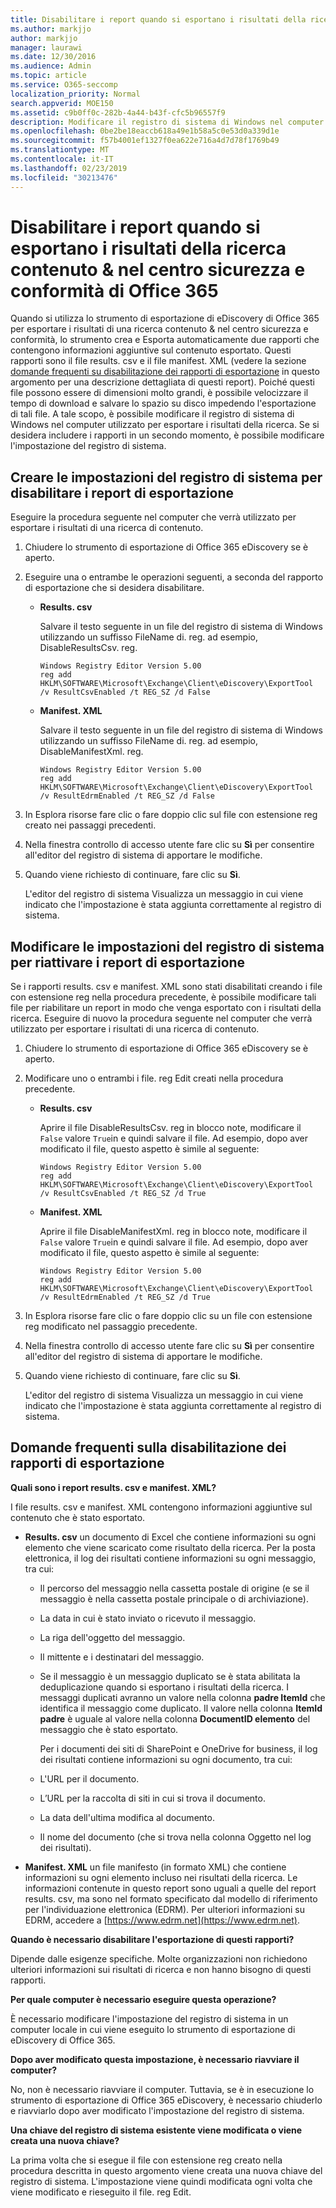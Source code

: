 ```yaml
---
title: Disabilitare i report quando si esportano i risultati della ricerca contenuto &amp; nel centro sicurezza e conformità di Office 365
ms.author: markjjo
author: markjjo
manager: laurawi
ms.date: 12/30/2016
ms.audience: Admin
ms.topic: article
ms.service: O365-seccomp
localization_priority: Normal
search.appverid: MOE150
ms.assetid: c9b0ff0c-282b-4a44-b43f-cfc5b96557f9
description: Modificare il registro di sistema di Windows nel computer locale per disabilitare i report quando si esportano i risultati di una ricerca di &amp; contenuto dal centro regola di sicurezza di Office 365. La disAttivazione di questi rapporti consente di velocizzare il tempo di download e di risparmiare spazio su disco.
ms.openlocfilehash: 0be2be18eaccb618a49e1b58a5c0e53d0a339d1e
ms.sourcegitcommit: f57b4001ef1327f0ea622e716a4d7d78f1769b49
ms.translationtype: MT
ms.contentlocale: it-IT
ms.lasthandoff: 02/23/2019
ms.locfileid: "30213476"
---
```

# <a name="disable-reports-when-you-export-content-search-results-in-the-office-365-security-amp-compliance-center"></a>Disabilitare i report quando si esportano i risultati della ricerca contenuto &amp; nel centro sicurezza e conformità di Office 365

Quando si utilizza lo strumento di esportazione di eDiscovery di Office 365 per esportare i risultati di una ricerca contenuto &amp; nel centro sicurezza e conformità, lo strumento crea e Esporta automaticamente due rapporti che contengono informazioni aggiuntive sul contenuto esportato. Questi rapporti sono il file results. csv e il file manifest. XML (vedere la sezione [domande frequenti su disabilitazione dei rapporti di esportazione](#frequently-asked-questions-about-disabling-export-reports) in questo argomento per una descrizione dettagliata di questi report). Poiché questi file possono essere di dimensioni molto grandi, è possibile velocizzare il tempo di download e salvare lo spazio su disco impedendo l'esportazione di tali file. A tale scopo, è possibile modificare il registro di sistema di Windows nel computer utilizzato per esportare i risultati della ricerca. Se si desidera includere i rapporti in un secondo momento, è possibile modificare l'impostazione del registro di sistema. 
  
## <a name="create-registry-settings-to-disable-the-export-reports"></a>Creare le impostazioni del registro di sistema per disabilitare i report di esportazione

Eseguire la procedura seguente nel computer che verrà utilizzato per esportare i risultati di una ricerca di contenuto.
  
1. Chiudere lo strumento di esportazione di Office 365 eDiscovery se è aperto.
    
2. Eseguire una o entrambe le operazioni seguenti, a seconda del rapporto di esportazione che si desidera disabilitare.
    
    - **Results. csv**
    
      Salvare il testo seguente in un file del registro di sistema di Windows utilizzando un suffisso FileName di. reg. ad esempio, DisableResultsCsv. reg.
    
      ```
      Windows Registry Editor Version 5.00
      reg add HKLM\SOFTWARE\Microsoft\Exchange\Client\eDiscovery\ExportTool /v ResultCsvEnabled /t REG_SZ /d False 
      ```

    - **Manifest. XML**
    
      Salvare il testo seguente in un file del registro di sistema di Windows utilizzando un suffisso FileName di. reg. ad esempio, DisableManifestXml. reg.
    
      ```
      Windows Registry Editor Version 5.00
      reg add HKLM\SOFTWARE\Microsoft\Exchange\Client\eDiscovery\ExportTool /v ResultEdrmEnabled /t REG_SZ /d False 
      ```

3. In Esplora risorse fare clic o fare doppio clic sul file con estensione reg creato nei passaggi precedenti.
    
4. Nella finestra controllo di accesso utente fare clic su **Sì** per consentire all'editor del registro di sistema di apportare le modifiche. 
    
5. Quando viene richiesto di continuare, fare clic su **Sì**.
    
    L'editor del registro di sistema Visualizza un messaggio in cui viene indicato che l'impostazione è stata aggiunta correttamente al registro di sistema.
  
## <a name="edit-registry-settings-to-re-enable-the-export-reports"></a>Modificare le impostazioni del registro di sistema per riattivare i report di esportazione

Se i rapporti results. csv e manifest. XML sono stati disabilitati creando i file con estensione reg nella procedura precedente, è possibile modificare tali file per riabilitare un report in modo che venga esportato con i risultati della ricerca. Eseguire di nuovo la procedura seguente nel computer che verrà utilizzato per esportare i risultati di una ricerca di contenuto.
  
1. Chiudere lo strumento di esportazione di Office 365 eDiscovery se è aperto.
    
2. Modificare uno o entrambi i file. reg Edit creati nella procedura precedente.
    
    - **Results. csv**
    
        Aprire il file DisableResultsCsv. reg in blocco note, modificare il `False` valore `True`in e quindi salvare il file. Ad esempio, dopo aver modificato il file, questo aspetto è simile al seguente:
    
        ```
        Windows Registry Editor Version 5.00
      reg add HKLM\SOFTWARE\Microsoft\Exchange\Client\eDiscovery\ExportTool /v ResultCsvEnabled /t REG_SZ /d True
        ```

    - **Manifest. XML**
    
        Aprire il file DisableManifestXml. reg in blocco note, modificare il `False` valore `True`in e quindi salvare il file. Ad esempio, dopo aver modificato il file, questo aspetto è simile al seguente:
    
      ```
      Windows Registry Editor Version 5.00
      reg add HKLM\SOFTWARE\Microsoft\Exchange\Client\eDiscovery\ExportTool /v ResultEdrmEnabled /t REG_SZ /d True
      ```

3. In Esplora risorse fare clic o fare doppio clic su un file con estensione reg modificato nel passaggio precedente.
    
4. Nella finestra controllo di accesso utente fare clic su **Sì** per consentire all'editor del registro di sistema di apportare le modifiche. 
    
5. Quando viene richiesto di continuare, fare clic su **Sì**.
    
    L'editor del registro di sistema Visualizza un messaggio in cui viene indicato che l'impostazione è stata aggiunta correttamente al registro di sistema.
  
## <a name="frequently-asked-questions-about-disabling-export-reports"></a>Domande frequenti sulla disabilitazione dei rapporti di esportazione
<a name="faqs"> </a>

 **Quali sono i report results. csv e manifest. XML?**
  
I file results. csv e manifest. XML contengono informazioni aggiuntive sul contenuto che è stato esportato.
  
- **Results. csv** un documento di Excel che contiene informazioni su ogni elemento che viene scaricato come risultato della ricerca. Per la posta elettronica, il log dei risultati contiene informazioni su ogni messaggio, tra cui: 
    
  - Il percorso del messaggio nella cassetta postale di origine (e se il messaggio è nella cassetta postale principale o di archiviazione).
    
  - La data in cui è stato inviato o ricevuto il messaggio.
    
  - La riga dell'oggetto del messaggio.
    
  - Il mittente e i destinatari del messaggio.
    
  - Se il messaggio è un messaggio duplicato se è stata abilitata la deduplicazione quando si esportano i risultati della ricerca. I messaggi duplicati avranno un valore nella colonna **padre ItemId** che identifica il messaggio come duplicato. Il valore nella colonna **ItemId padre** è uguale al valore nella colonna **DocumentID elemento** del messaggio che è stato esportato. 
    
    Per i documenti dei siti di SharePoint e OneDrive for business, il log dei risultati contiene informazioni su ogni documento, tra cui:
    
  - L'URL per il documento.
    
  - L’URL per la raccolta di siti in cui si trova il documento.
    
  - La data dell'ultima modifica al documento.
    
  - Il nome del documento (che si trova nella colonna Oggetto nel log dei risultati).
    
- **Manifest. XML** un file manifesto (in formato XML) che contiene informazioni su ogni elemento incluso nei risultati della ricerca. Le informazioni contenute in questo report sono uguali a quelle del report results. csv, ma sono nel formato specificato dal modello di riferimento per l'individuazione elettronica (EDRM). Per ulteriori informazioni su EDRM, accedere a [https://www.edrm.net](https://www.edrm.net).
    
 **Quando è necessario disabilitare l'esportazione di questi rapporti?**
  
Dipende dalle esigenze specifiche. Molte organizzazioni non richiedono ulteriori informazioni sui risultati di ricerca e non hanno bisogno di questi rapporti.
  
 **Per quale computer è necessario eseguire questa operazione?**
  
 È necessario modificare l'impostazione del registro di sistema in un computer locale in cui viene eseguito lo strumento di esportazione di eDiscovery di Office 365. 
  
 **Dopo aver modificato questa impostazione, è necessario riavviare il computer?**
  
No, non è necessario riavviare il computer. Tuttavia, se è in esecuzione lo strumento di esportazione di Office 365 eDiscovery, è necessario chiuderlo e riavviarlo dopo aver modificato l'impostazione del registro di sistema.
  
 **Una chiave del registro di sistema esistente viene modificata o viene creata una nuova chiave?**
  
La prima volta che si esegue il file con estensione reg creato nella procedura descritta in questo argomento viene creata una nuova chiave del registro di sistema. L'impostazione viene quindi modificata ogni volta che viene modificato e rieseguito il file. reg Edit.

